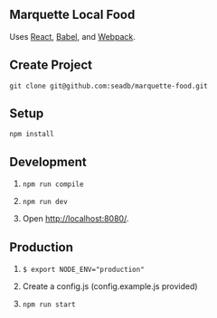 Marquette Local Food
---

Uses [React](https://facebook.github.io/react/), [Babel](http://babeljs.io/), and [Webpack](http://webpack.github.io/).


Create Project
---
```
git clone git@github.com:seadb/marquette-food.git
```


Setup
---

```
npm install
```


Development
---
1. `npm run compile`

2. `npm run dev`

3. Open [http://localhost:8080/](http://localhost:8080/).

Production
---
1. `$ export NODE_ENV="production"`

2. Create a config.js (config.example.js provided)

3. `npm run start`
